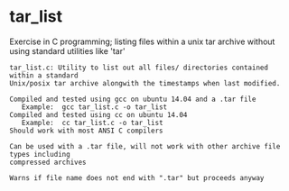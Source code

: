 # tar_list
Exercise in C programming; listing files within a unix tar archive without using standard utilities like 'tar'

    tar_list.c: Utility to list out all files/ directories contained within a standard 
    Unix/posix tar archive alongwith the timestamps when last modified. 

    Compiled and tested using gcc on ubuntu 14.04 and a .tar file
       Example:  gcc tar_list.c -o tar_list
    Compiled and tested using cc on ubuntu 14.04
       Example:  cc tar_list.c -o tar_list
    Should work with most ANSI C compilers

    Can be used with a .tar file, will not work with other archive file types including 
    compressed archives

    Warns if file name does not end with ".tar" but proceeds anyway

